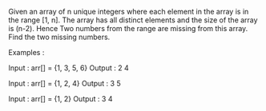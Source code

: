 Given an array of n unique integers where each element in the array is in the range [1, n]. The array has all distinct elements and the size of the array is (n-2). Hence Two numbers from the range are missing from this array. Find the two missing numbers.

Examples : 

Input  : arr[] = {1, 3, 5, 6}
Output : 2 4

Input : arr[] = {1, 2, 4}
Output : 3 5

Input : arr[] = {1, 2}
Output : 3 4
